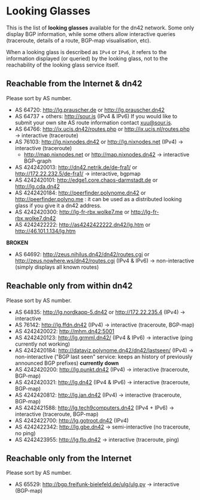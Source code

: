 # Looking Glasses

This is the list of **looking glasses** available for the dn42 network.  Some only display BGP information, while some others allow interactive queries (traceroute, details of a route, BGP-map visualisation, etc).

When a looking glass is described as `IPv4` or `IPv6`, it refers to the information displayed (or queried) by the looking glass, not to the reachability of the looking glass service itself.

## Reachable from the Internet & dn42

Please sort by AS number.

* AS 64720: http://lg.prauscher.de or http://lg.prauscher.dn42
* AS 64737 + others: http://sour.is (IPv4 & IPv6) If you would like to submit your own site AS route information contact xuu@sour.is. 
* AS 64766: http://ix.ucis.dn42/routes.php or http://ix.ucis.nl/routes.php → interactive (traceroute)
* AS 76103: http://lg.nixnodes.dn42 or http://lg.nixnodes.net (IPv4) → interactive (traceroute)
  * http://map.nixnodes.net or http://map.nixnodes.dn42 →  interactive BGP-graph
* AS 4242420013: http://dn42.netrik.de/de-fra1/ or http://172.22.232.5/de-fra1/ → interactive, bgpmap
* AS 4242420101: http://edge1.core.chaos-darmstadt.de or http://lg.cda.dn42
* AS 4242420184: http://peerfinder.polynome.dn42 or http://peerfinder.polyno.me : it can be used as a distributed looking glass if you give it a dn42 address.
* AS 4242420300: http://lg-fr-rbx.wolke7.me or http://lg-fr-rbx.wolke7.dn42
* AS 4242422222: http://as4242422222.dn42/lg.htm or http://46.101.1.134/lg.htm

**BROKEN**
* AS 64692: http://zeus.nihilus.dn42/dn42/routes.cgi or http://zeus.nowhere.ws/dn42/routes.cgi (IPv4 & IPv6) → non-interactive (simply displays all known routes) 

## Reachable only from within dn42

Please sort by AS number.

* AS 64835: http://lg.nordkapp-5.dn42 or http://172.22.235.4 (IPv4) → interactive
* AS 76142: http://lg.ffdn.dn42 (IPv4) → interactive (traceroute, BGP-map)
* AS 4242420022: http://mhm.dn42:5001
* AS 4242420123: http://lg.grmml.dn42/ (IPv4 & IPv6) → interactive (ping currently not working)
* AS 4242420184: http://dataviz.polynome.dn42/dn42/lastseen/ (IPv4) → non-interactive ("BGP last seen" service: keeps an history of previously announced BGP prefixes) **currently down**
* AS 4242420200: http://lg.punkt.dn42 (IPv4) → interactive (traceroute, BGP-map)
* AS 4242420321: http://lg.dn42 (IPv4 & IPv6) → interactive (traceroute, BGP-map)
* AS 4242420812: http://lg.jan.dn42 (IPv4) → interactive (traceroute, BGP-map)
* AS 4242421588: http://lg.tech9computers.dn42 (IPv4 + IPv6) → interactive (traceroute, BGP-map)
* AS 4242422700: http://lg.gotroot.dn42 (IPv4)
* AS 4242422342: http://lg.gbe.dn42 → semi-interactive (no traceroute, no ping)
* AS 4242423955: http://lg.flo.dn42 -> interactive (traceroute, ping)

## Reachable only from the Internet

Please sort by AS number.

* AS 65529: http://bgp.freifunk-bielefeld.de/ulg/ulg.py → interactive (BGP-map)